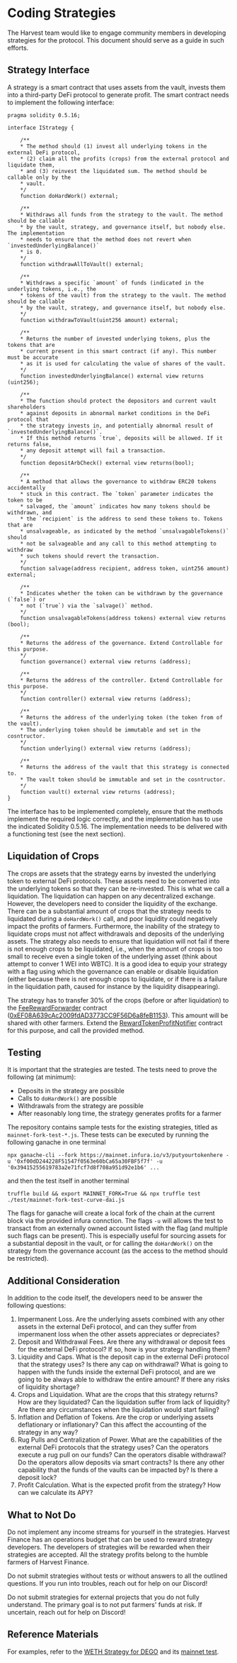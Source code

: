 # Coding Strategies

The Harvest team would like to engage community members in developing
strategies for the protocol. This document should serve as a guide
in such efforts. 

## Strategy Interface
A strategy is a smart contract that uses assets from the vault, invests
them into a third-party DeFi protocol to generate profit. The smart
contract needs to implement the following interface:

```
pragma solidity 0.5.16;

interface IStrategy {

    /**
    * The method should (1) invest all underlying tokens in the external DeFi protocol,
    * (2) claim all the profits (crops) from the external protocol and liquidate them,
    * and (3) reinvest the liquidated sum. The method should be callable only by the
    * vault.
    */
    function doHardWork() external;
    
    /**
    * Withdraws all funds from the strategy to the vault. The method should be callable
    * by the vault, strategy, and governance itself, but nobody else. The implementation
    * needs to ensure that the method does not revert when `investedUnderlyingBalance()`
    * is 0.
    */
    function withdrawAllToVault() external;

    /**
    * Withdraws a specific `amount` of funds (indicated in the underlying tokens, i.e., the
    * tokens of the vault) from the strategy to the vault. The method should be callable
    * by the vault, strategy, and governance itself, but nobody else.
    */
    function withdrawToVault(uint256 amount) external;

    /**
    * Returns the number of invested underlying tokens, plus the tokens that are
    * current present in this smart contract (if any). This number must be accurate
    * as it is used for calculating the value of shares of the vault.
    */
    function investedUnderlyingBalance() external view returns (uint256);

    /**
    * The function should protect the depositors and current vault shareholders
    * against deposits in abnormal market conditions in the DeFi protocol that
    * the strategy invests in, and potentially abnormal result of `investedUnderlyingBalance()`.
    * If this method returns `true`, deposits will be allowed. If it returns false,
    * any deposit attempt will fail a transaction.
    */
    function depositArbCheck() external view returns(bool);

    /**
    * A method that allows the governance to withdraw ERC20 tokens accidentally
    * stuck in this contract. The `token` parameter indicates the token to be
    * salvaged, the `amount` indicates how many tokens should be withdrawn, and
    * the `recipient` is the address to send these tokens to. Tokens that are
    * unsalvageable, as indicated by the method `unsalvagableTokens()` should
    * not be salvageable and any call to this method attempting to withdraw
    * such tokens should revert the transaction.
    */
    function salvage(address recipient, address token, uint256 amount) external;

    /**
    * Indicates whether the token can be withdrawn by the governance (`false`) or
    * not (`true`) via the `salvage()` method.
    */
    function unsalvagableTokens(address tokens) external view returns (bool);
    
    /**
    * Returns the address of the governance. Extend Controllable for this purpose.
    */
    function governance() external view returns (address);

    /**
    * Returns the address of the controller. Extend Controllable for this purpose.
    */
    function controller() external view returns (address);

    /**
    * Returns the address of the underlying token (the token from of the vault). 
    * The underlying token should be immutable and set in the cosntructor.
    */
    function underlying() external view returns (address);

    /**
    * Returns the address of the vault that this strategy is connected to. 
    * The vault token should be immutable and set in the cosntructor.
    */
    function vault() external view returns (address);
}
```

The interface has to be implemented completely, ensure that the methods implement the
required logic correctly, and the implementation has to use the indicated Solidity 0.5.16.
The implementation needs to be delivered with a functioning test (see the next section). 

## Liquidation of Crops

The crops are assets that the strategy earns by invested the underlying token to
external DeFi protocols. These assets need to be converted into the underlying
tokens so that they can be re-invested. This is what we call a liquidation. The
liquidation can happen on any decentralized exchange. However, the developers need to 
consider the liquidity of the exchange. There can be a substantial amount of crops
that the strategy needs to liquidated during a `doHardWork()` call, and poor liquidity
could negatively impact the profits of farmers. Furthermore, the inability of the 
strategy to liquidate crops must not affect withdrawals and deposits of the underlying assets.
The strategy also needs to ensure that liquidation will not fail if there is not enough
crops to be liquidated, i.e., when the amount of crops is too small to receive even
a single token of the underlying asset (think about attempt to conver 1 WEI into WBTC).
It is a good idea to equip your strategy with a flag using which the governance
can enable or disable liquidation (either because there is not enough crops to liquidate,
or if there is a failure in the liquidation path, caused for instance by the liquidity
disappearing).

The strategy has to transfer 30% of the crops (before or after liquidation) to the
[FeeRewardForwarder](https://github.com/harvest-finance/harvest/blob/master/contracts/FeeRewardForwarder.sol) contract ([0xEF08A639cAc2009fdAD3773CC9F56D6a8feB1153](https://etherscan.io/address/0xEF08A639cAc2009fdAD3773CC9F56D6a8feB1153)). This amount will be shared with other farmers. Extend
the [RewardTokenProfitNotifier](https://github.com/harvest-finance/harvest/blob/master/contracts/strategies/RewardTokenProfitNotifier.sol) contract for this purpose, and call the provided method.


## Testing

It is important that the strategies are tested. The tests need to prove the following
(at minimum):

- Deposits in the strategy are possible
- Calls to `doHardWork()` are possible
- Withdrawals from the strategy are possible
- After reasonably long time, the strategy generates profits for a farmer

The repository contains sample tests for the existing strategies, titled as 
`mainnet-fork-test-*.js`. These tests can be executed by running the following
ganache in one terminal

```
npx ganache-cli --fork https://mainnet.infura.io/v3/putyourtokenhere -u '0xf00dD244228F51547f0563e60bCa65a30FBF5f7f' -u '0x39415255619783a2e71fcf7d8f708a951d92e1b6' ...    
```

and then the test itself in another terminal

```
truffle build && export MAINNET_FORK=True && npx truffle test ./test/mainnet-fork-test-curve-dai.js
```

The flags for ganache will create a local fork of the chain at the current block via
the provided infura connction. The flags `-u` will allows the test to transact from an
externally owned account listed with the flag (and multiple such flags can be present).
This is especially useful for sourcing assets for a substantial deposit in the vault,
or for calling the `doHardWork()` on the strategy from the governance account (as the
access to the method should be restricted).

## Additional Consideration

In addition to the code itself, the developers need to be answer the following questions:

1. Impermanent Loss. Are the underlying assets combined with any other assets in the external
DeFi protocol, and can they suffer from impermanent loss when the other assets appreciates or
depreciates?
2. Deposit and Withdrawal Fees. Are there any withdrawal or deposit fees for the external DeFi
protocol? If so, how is your strategy handling them?
3. Liquidity and Caps. What is the deposit cap in the external DeFi protocol that the strategy
uses? Is there any cap on withdrawal? What is going to happen with the funds inside the
external DeFi protocol, and are we going to be always able to withdraw the entire amount?
If there any risks of liquidity shortage?
4. Crops and Liquidation. What are the crops that this strategy returns? How are they
liquidated? Can the liquidation suffer from lack of liquidity? Are there any circumstances 
when the liquidation would start failing?
5. Inflation and Deflation of Tokens. Are the crop or underlying assets deflationary or
inflationary? Can this affect the accounting of the strategy in any way?
6. Rug Pulls and Centralization of Power. What are the capabilities of the external DeFi
protocols that the strategy uses? Can the operators execute a rug pull on our funds?
Can the operators disable withdrawal? Do the operators allow deposits via smart contracts?
Is there any other capability that the funds of the vaults can be impacted by? Is there a deposit
lock?
7. Profit Calculation. What is the expected profit from the strategy? How can we calculate
its APY?

## What to Not Do

Do not implement any income streams for yourself in the strategies. Harvest Finance has
an operations budget that can be used to reward strategy developers. The developers of
strategies will be rewarded when their strategies are accepted. All the strategy
profits belong to the humble farmers of Harvest Finance. 

Do not submit strategies without tests or without answers to all the outlined questions.
If you run into troubles, reach out for help on our Discord!

Do not submit strategies for external projects that you do not fully understand. The primary
goal is to not put farmers' funds at risk. If uncertain, reach out for help on Discord!

## Reference Materials

For examples, refer to the [WETH Strategy for DEGO](https://github.com/harvest-finance/harvest/blob/master/contracts/strategies/SNXRewards/DEGOSimpleStrategy.sol)
and its [mainnet test](https://github.com/harvest-finance/harvest/blob/master/test/mainnet-fork-test-DEGO-weth.js).

